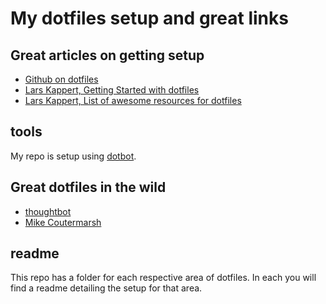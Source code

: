 
# My dotfiles setup and great links

## Great articles on getting setup

* [Github on dotfiles](https://dotfiles.github.io/)
* [Lars Kappert, Getting Started with dotfiles](https://medium.com/@webprolific/getting-started-with-dotfiles-43c3602fd789#.wpybvrqqk)
* [Lars Kappert, List of awesome resources for dotfiles](https://github.com/webpro/awesome-dotfiles)

## tools

My repo is setup using [dotbot](https://github.com/anishathalye/dotbot). 

## Great dotfiles in the wild
* [thoughtbot](https://github.com/thoughtbot/dotfiles)
* [Mike Coutermarsh](https://github.com/mscoutermarsh/dotfiles)

## readme

This repo has a folder for each respective area of dotfiles. In each you will find a readme
detailing the setup for that area.


